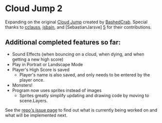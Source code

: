 Cloud Jump 2
================

Expanding on the original [Cloud Jump][1] created by [BashedCrab][2]. Special thanks to [cclauss][3], [jsbain][4], and [SebastianJarsve] [5] for their contributions. 

Additional completed features so far:
------
* Sound Effects (when bouncing on a cloud, when dying, and when getting a new high score)
* Play in Portrait or Landscape Mode
* Player's High Score is saved
	* Player's name is also saved, and only needs to be entered by the player once.
* Monsters! 
* Program now uses sprites instead of images
	* Sprites greatly simplify updating and drawing code by moving to scene.Layers.

See the [repo's issue page][6] to find out what is currently being worked on and what will be implemented next.

[1]: https://gist.github.com/BashedCrab/9098744
[2]: https://gist.github.com/BashedCrab
[3]: https://github.com/cclauss
[4]: https://github.com/jsbain
[5]: https://github.com/SebastianJarsve
[6]: https://github.com/tjferry14/Cloud-Jump-2/issues/milestones
